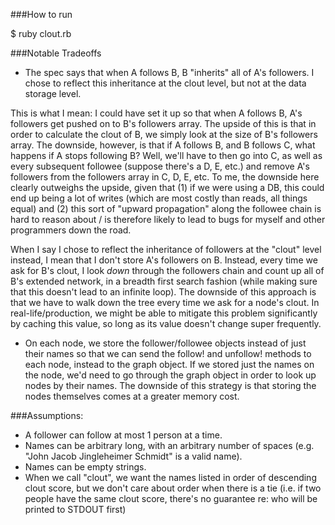 ###How to run

$ ruby clout.rb

###Notable Tradeoffs

- The spec says that when A follows B, B "inherits" all of A's followers. I chose to reflect this inheritance at the clout level, but not at the data storage level.

This is what I mean: I could have set it up so that when A follows B, A's followers get pushed on to B's followers array. The upside of this is that in order to calculate the clout of B, we simply look at the size of B's followers array. The downside, however, is that if A follows B, and B follows C, what happens if A stops following B? Well, we'll have to then go into C, as well as every subsequent followee (suppose there's a D, E, etc.) and remove A's followers from the followers array in C, D, E, etc. To me, the downside here clearly outweighs the upside, given that (1) if we were using a DB, this could end up being a lot of writes (which are most costly than reads, all things equal) and (2) this sort of "upward propagation" along the followee chain is hard to reason about / is therefore likely to lead to bugs for myself and other programmers down the road.

When I say I chose to reflect the inheritance of followers at the "clout" level instead, I mean that I don't store A's followers on B. Instead, every time we ask for B's clout, I look *down* through the followers chain and count up all of B's extended network, in a breadth first search fashion (while making sure that this doesn't lead to an infinite loop). The downside of this approach is that we have to walk down the tree every time we ask for a node's clout. In real-life/production, we might be able to mitigate this problem significantly by caching this value, so long as its value doesn't change super frequently.

- On each node, we store the follower/followee objects instead of just their names so that we can send the follow! and unfollow! methods to each node, instead to the graph object. If we stored just the names on the node, 	we'd need to go through the graph object in order to look up nodes by their names. The downside of this strategy is that storing the nodes themselves comes at a greater memory cost.

###Assumptions:

- A follower can follow at most 1 person at a time.
- Names can be arbitrary long, with an arbitrary number of spaces (e.g. "John Jacob Jingleheimer Schmidt" is a valid name).
- Names can be empty strings.
- When we call "clout", we want the names listed in order of descending clout score, but we don't care about order when there is a tie (i.e. if two people have the same clout score, there's no guarantee re: who will be printed to STDOUT first)